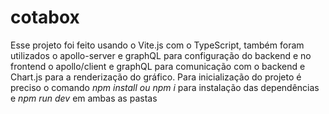 # cotabox

Esse projeto foi feito usando o Vite.js com o TypeScript, também foram utilizados o apollo-server e graphQL
para configuração do backend e no frontend o apollo/client e graphQL para comunicação com o backend e Chart.js 
para a renderização do gráfico. 
Para inicialização do projeto é preciso o comando _npm install ou npm i_ para instalação das dependências e 
_npm run dev_ em ambas as pastas
